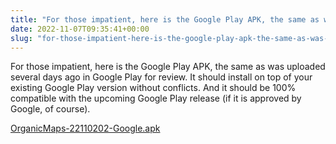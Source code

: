 ```yaml
---
title: "For those impatient, here is the Google Play APK, the same as was uploaded several days ago in Google Play for review"
date: 2022-11-07T09:35:41+00:00
slug: "for-those-impatient-here-is-the-google-play-apk-the-same-as-was-uploaded-several-days-ago-in-google-play-for-review"
---
```


For those impatient, here is the Google Play APK, the same as was uploaded several days ago in Google Play for review. It should install on top of your existing Google Play version without conflicts. And it should be 100% compatible with the upcoming Google Play release (if it is approved by Google, of course).

[OrganicMaps-22110202-Google.apk](https://t.me/OrganicMapsApp/107)
